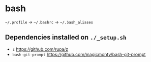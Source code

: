 # bash

`~/.profile` -> `~/.bashrc` -> `~/.bash_aliases`

## Dependencies installed on `./_setup.sh`

- `z` https://github.com/rupa/z
- `bash-git-prompt` https://github.com/magicmonty/bash-git-prompt
